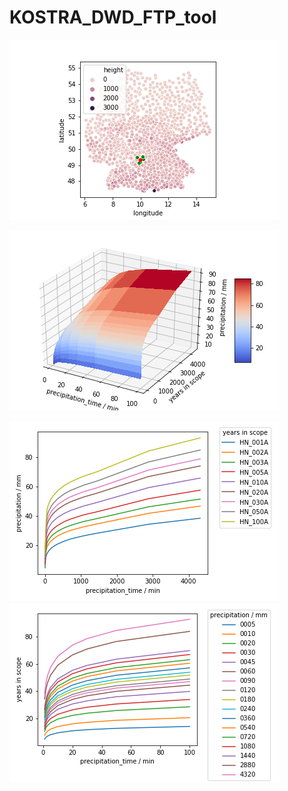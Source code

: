 # KOSTRA_DWD_FTP_tool



![ "visualization of the requested coordinates" ](02575_stations.png)




![](02575_surf.png)

![](02575_val.png)
![](02575_years.png)

